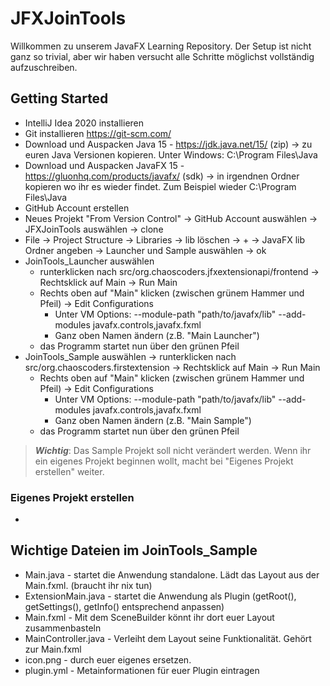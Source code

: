 # JFXJoinTools

Willkommen zu unserem JavaFX Learning Repository. Der Setup ist nicht ganz so trivial, aber wir haben versucht alle Schritte möglichst vollständig aufzuschreiben.

## Getting Started
- IntelliJ Idea 2020 installieren
- Git installieren https://git-scm.com/
- Download und Auspacken Java 15 - https://jdk.java.net/15/ (zip) → zu euren Java Versionen kopieren. Unter Windows: C:\Program Files\Java
- Download und Auspacken JavaFX 15 - https://gluonhq.com/products/javafx/ (sdk) → in irgendnen Ordner kopieren wo ihr es wieder findet. Zum Beispiel wieder C:\Program Files\Java
- GitHub Account erstellen
- Neues Projekt "From Version Control" → GitHub Account auswählen → JFXJoinTools auswählen → clone
- File → Project Structure → Libraries → lib löschen → + → JavaFX lib Ordner angeben → Launcher und Sample auswählen → ok
- JoinTools_Launcher auswählen 
    - runterklicken nach src/org.chaoscoders.jfxextensionapi/frontend → Rechtsklick auf Main → Run Main
    - Rechts oben auf "Main" klicken (zwischen grünem Hammer und Pfeil) → Edit Configurations
        - Unter VM Options: --module-path "path/to/javafx/lib" --add-modules javafx.controls,javafx.fxml
        - Ganz oben Namen ändern (z.B. "Main Launcher")
    - das Programm startet nun über den grünen Pfeil
- JoinTools_Sample auswählen → runterklicken nach src/org.chaoscoders.firstextension → Rechtsklick auf Main → Run Main
    - Rechts oben auf "Main" klicken (zwischen grünem Hammer und Pfeil) → Edit Configurations
        - Unter VM Options: --module-path "path/to/javafx/lib" --add-modules javafx.controls,javafx.fxml
        - Ganz oben Namen ändern (z.B. "Main Sample")
    - das Programm startet nun über den grünen Pfeil
> ***Wichtig***: Das Sample Projekt soll nicht verändert werden. Wenn ihr ein eigenes Projekt beginnen wollt, macht bei "Eigenes Projekt erstellen" weiter.
### Eigenes Projekt erstellen
- 
## Wichtige Dateien im JoinTools_Sample
- Main.java - startet die Anwendung standalone. Lädt das Layout aus der Main.fxml. (braucht ihr nix tun)
- ExtensionMain.java - startet die Anwendung als Plugin (getRoot(), getSettings(), getInfo() entsprechend anpassen)
- Main.fxml - Mit dem SceneBuilder könnt ihr dort euer Layout zusammenbasteln
- MainController.java - Verleiht dem Layout seine Funktionalität. Gehört zur Main.fxml
- icon.png - durch euer eigenes ersetzen.
- plugin.yml - Metainformationen für euer Plugin eintragen

